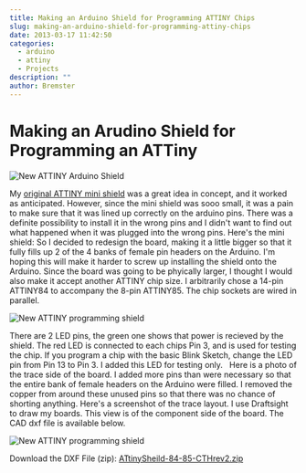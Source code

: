 ```yaml
---
title: Making an Arduino Shield for Programming ATTINY Chips
slug: making-an-arduino-shield-for-programming-attiny-chips
date: 2013-03-17 11:42:50
categories:
  - arduino
  - attiny
  - Projects
description: ""
author: Bremster
---
```


# Making an Arudino Shield for Programming an ATTiny

![New ATTINY Arduino Shield](/uploads/2015/07/NewATTINY-1.jpg)

My [original ATTINY mini shield](/blog/program-an-attiny-using-an-arduino/#more-286) was a great idea in concept, and it worked as anticipated. However, since the mini shield was sooo small, it was a pain to make sure that it was lined up correctly on the arduino pins. There was a definite possibility to install it in the wrong pins and I didn't want to find out what happened when it was plugged into the wrong pins. Here's the mini shield: So I decided to redesign the board, making it a little bigger so that it fully fills up 2 of the 4 banks of female pin headers on the Arduino. I'm hoping this will make it harder to screw up installing the shield onto the Arduino. Since the board was going to be phyically larger, I thought I would also make it accept another ATTINY chip size. I arbitrarily chose a 14-pin ATTINY84 to accompany the 8-pin ATTINY85. The chip sockets are wired in parallel.

![New ATTINY programming shield](/uploads/2015/07/NewATTINY-2.jpg)

There are 2 LED pins, the green one shows that power is recieved by the shield. The red LED is connected to each chips Pin 3, and is used for testing the chip. If you program a chip with the basic Blink Sketch, change the LED pin from Pin 13 to Pin 3. I added this LED for testing only.   Here is a photo of the trace side of the board. I added more pins than were necessary so that the entire bank of female headers on the Arduino were filled. I removed the copper from around these unused pins so that there was no chance of shorting anything. Here's a screenshot of the trace layout. I use Draftsight to draw my boards. This view is of the component side of the board. The CAD dxf file is available below.

![New ATTINY programming shield](/uploads/2015/07/NewATTINY-3.JPG.png)

Download the DXF File (zip): [ATtinySheild-84-85-CTHrev2.zip](/uploads/2015/07/ATtinySheild-84-85-CTHrev2.zip)
